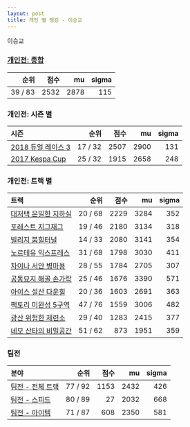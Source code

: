 ```yaml
---
layout: post
title: 개인 별 랭킹 - 이승교
---
```


이승교

### [개인전: 종합](../singles-full)

| 순위 | 점수 | mu | sigma |
|---:|---:|---:|---:|
| 39 / 83 | 2532 | 2878 | 115 |

### 개인전: 시즌 별

| 시즌 | 순위 | 점수 | mu | sigma |
|:---|---:|---:|---:|---:|
| [2018 듀얼 레이스 3](../s2018_1) | 17 / 32 | 2507 | 2900 | 131 |
| [2017 Kespa Cup](../s2017_2) | 25 / 32 | 1915 | 2658 | 248 |

### 개인전: 트랙 별

| 트랙 | 순위 | 점수 | mu | sigma |
|:---|---:|---:|---:|---:|
| [대저택 은밀한 지하실](../jeotaek) | 20 / 68 | 2229 | 3284 | 352 |
| [포레스트 지그재그](../zigzag) | 19 / 46 | 2180 | 3134 | 318 |
| [빌리지 붐힐터널](../boomhill) | 14 / 33 | 2080 | 3141 | 354 |
| [노르테유 익스프레스](../noex) | 31 / 68 | 1798 | 3030 | 411 |
| [차이나 서안 병마용](../byeongma) | 28 / 55 | 1784 | 2705 | 307 |
| [공동묘지 해골 손가락](../haeson) | 25 / 46 | 1676 | 3390 | 571 |
| [아이스 설산 다운힐](../seolsan) | 20 / 36 | 1603 | 2691 | 363 |
| [팩토리 미완성 5구역](../district5) | 47 / 76 | 1559 | 3006 | 482 |
| [광산 위험한 제련소](../jeryeonso) | 29 / 40 | 1283 | 2415 | 377 |
| [네모 산타의 비밀공간](../santa) | 51 / 62 | 873 | 1951 | 359 |

### 팀전

| 분야 | 순위 | 점수 | mu | sigma |
|:---|---:|---:|---:|---:|
| [팀전 - 전체 트랙](../team-full) | 77 / 92 | 1153 | 2432 | 426 |
| [팀전 - 스피드](../team-speed) | 80 / 89 | 27 | 2032 | 668 |
| [팀전 - 아이템](../team-item) | 71 / 87 | 608 | 2350 | 581 |

